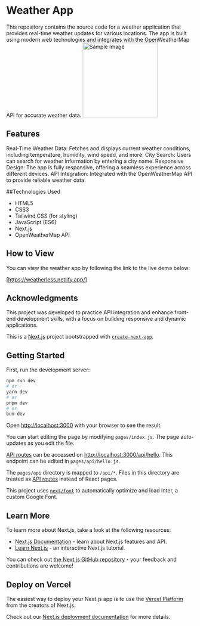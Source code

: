 # Weather App
This repository contains the source code for a weather application that provides real-time weather updates for various locations. The app is built using modern web technologies and integrates with the OpenWeatherMap API for accurate weather data.
<img src="https://www.simplilearn.com/ice9/free_resources_article_thumb/what_is_image_Processing.jpg" alt="Sample Image" width="200"/>
## Features
Real-Time Weather Data: Fetches and displays current weather conditions, including temperature, humidity, wind speed, and more.
City Search: Users can search for weather information by entering a city name.
Responsive Design: The app is fully responsive, offering a seamless experience across different devices.
API Integration: Integrated with the OpenWeatherMap API to provide reliable weather data.

##Technologies Used
* HTML5
* CSS3
* Tailwind CSS (for styling)
* JavaScript (ES6)
* Next.js
* OpenWeatherMap API

## How to View
You can view the weather app by following the link to the live demo below:

[https://weatherless.netlify.app/]


## Acknowledgments
This project was developed to practice API integration and enhance front-end development skills, with a focus on building responsive and dynamic applications.




This is a [Next.js](https://nextjs.org/) project bootstrapped with [`create-next-app`](https://github.com/vercel/next.js/tree/canary/packages/create-next-app).

## Getting Started

First, run the development server:

```bash
npm run dev
# or
yarn dev
# or
pnpm dev
# or
bun dev
```

Open [http://localhost:3000](http://localhost:3000) with your browser to see the result.

You can start editing the page by modifying `pages/index.js`. The page auto-updates as you edit the file.

[API routes](https://nextjs.org/docs/api-routes/introduction) can be accessed on [http://localhost:3000/api/hello](http://localhost:3000/api/hello). This endpoint can be edited in `pages/api/hello.js`.

The `pages/api` directory is mapped to `/api/*`. Files in this directory are treated as [API routes](https://nextjs.org/docs/api-routes/introduction) instead of React pages.

This project uses [`next/font`](https://nextjs.org/docs/basic-features/font-optimization) to automatically optimize and load Inter, a custom Google Font.

## Learn More

To learn more about Next.js, take a look at the following resources:

- [Next.js Documentation](https://nextjs.org/docs) - learn about Next.js features and API.
- [Learn Next.js](https://nextjs.org/learn) - an interactive Next.js tutorial.

You can check out [the Next.js GitHub repository](https://github.com/vercel/next.js/) - your feedback and contributions are welcome!

## Deploy on Vercel

The easiest way to deploy your Next.js app is to use the [Vercel Platform](https://vercel.com/new?utm_medium=default-template&filter=next.js&utm_source=create-next-app&utm_campaign=create-next-app-readme) from the creators of Next.js.

Check out our [Next.js deployment documentation](https://nextjs.org/docs/deployment) for more details.
